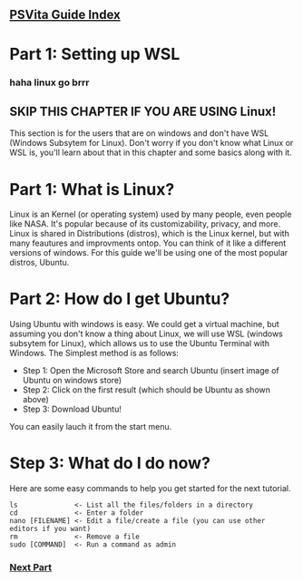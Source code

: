 ## [PSVita Guide Index](https://docs.pipewarp.co.uk/vita-docs)

# Part 1: Setting up WSL
### haha linux go brrr


## SKIP THIS CHAPTER IF YOU ARE USING Linux!
This section is for the users that are on windows and don't have WSL (Windows Subsytem for Linux). 
Don't worry if you don't know what Linux or WSL is, you'll learn about that in this chapter and some basics along with it.



# Part 1: What is Linux?
Linux is an Kernel (or operating system) used by many people, even people like NASA. It's popular because of its customizability, privacy, and more. Linux is shared in Distributions (distros), which is the Linux kernel, but with many feautures and improvments ontop. You can think of it like a different versions of windows.
For this guide we'll be using one of the most popular distros, Ubuntu.

# Part 2: How do I get Ubuntu?

Using Ubuntu with windows is easy. We could get a virtual machine, but assuming you don't know a thing about Linux, we will use WSL (windows subsytem for Linux), which allows us to use the Ubuntu Terminal with Windows.
The Simplest method is as follows:

* Step 1: Open the Microsoft Store and search Ubuntu (insert image of Ubuntu on windows store)
* Step 2: Click on the first result (which should be Ubuntu as shown above)
* Step 3: Download Ubuntu!

You can easily lauch it from the start menu.

# Step 3: What do I do now?
Here are some easy commands to help you get started for the next tutorial.
```
ls              <- List all the files/folders in a directory
cd              <- Enter a folder
nano [FILENAME] <- Edit a file/create a file (you can use other editors if you want)
rm              <- Remove a file
sudo [COMMAND]  <- Run a command as admin
```

### [Next Part](https://docs.pipewarp.co.uk/vita-docs/chapter-1/part-2/)
